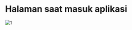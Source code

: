 # Halaman saat masuk aplikasi
![1](https://github.com/achmadariesta/project_uas/assets/133846791/f424d576-ecb7-4f4e-80e9-be59a4399eb7)
